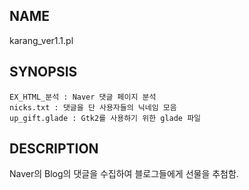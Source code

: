 ## NAME ##

karang_ver1.1.pl 

## SYNOPSIS ##

    EX_HTML_분석 : Naver 댓글 페이지 분석
    nicks.txt : 댓글을 단 사용자들의 닉네임 모음
    up_gift.glade : Gtk2를 사용하기 위한 glade 파일

## DESCRIPTION ##

Naver의 Blog의 댓글을 수집하여 블로그들에게 선물을 추첨함.




